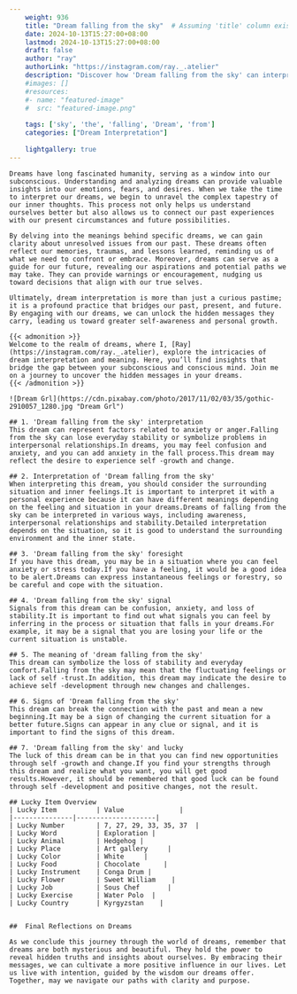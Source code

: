 ```yaml
---
    weight: 936
    title: "Dream falling from the sky"  # Assuming 'title' column exists
    date: 2024-10-13T15:27:00+08:00
    lastmod: 2024-10-13T15:27:00+08:00
    draft: false
    author: "ray"
    authorLink: "https://instagram.com/ray._.atelier"
    description: "Discover how 'Dream falling from the sky' can interpret your future and uncover its significant meanings in your life."
    #images: []
    #resources:
    #- name: "featured-image"
    #  src: "featured-image.png"
    
    tags: ['sky', 'the', 'falling', 'Dream', 'from']
    categories: ["Dream Interpretation"]
    
    lightgallery: true
---
```

    
    Dreams have long fascinated humanity, serving as a window into our subconscious. Understanding and analyzing dreams can provide valuable insights into our emotions, fears, and desires. When we take the time to interpret our dreams, we begin to unravel the complex tapestry of our inner thoughts. This process not only helps us understand ourselves better but also allows us to connect our past experiences with our present circumstances and future possibilities.
    
    By delving into the meanings behind specific dreams, we can gain clarity about unresolved issues from our past. These dreams often reflect our memories, traumas, and lessons learned, reminding us of what we need to confront or embrace. Moreover, dreams can serve as a guide for our future, revealing our aspirations and potential paths we may take. They can provide warnings or encouragement, nudging us toward decisions that align with our true selves.
    
    Ultimately, dream interpretation is more than just a curious pastime; it is a profound practice that bridges our past, present, and future. By engaging with our dreams, we can unlock the hidden messages they carry, leading us toward greater self-awareness and personal growth.
    
    {{< admonition >}}
    Welcome to the realm of dreams, where I, [Ray](https://instagram.com/ray._.atelier), explore the intricacies of dream interpretation and meaning. Here, you’ll find insights that bridge the gap between your subconscious and conscious mind. Join me on a journey to uncover the hidden messages in your dreams.
    {{< /admonition >}}
    
    ![Dream Grl](https://cdn.pixabay.com/photo/2017/11/02/03/35/gothic-2910057_1280.jpg "Dream Grl")
    
    ## 1. 'Dream falling from the sky' interpretation
    This dream can represent factors related to anxiety or anger.Falling from the sky can lose everyday stability or symbolize problems in interpersonal relationships.In dreams, you may feel confusion and anxiety, and you can add anxiety in the fall process.This dream may reflect the desire to experience self -growth and change.
    
    ## 2. Interpretation of 'Dream falling from the sky'
    When interpreting this dream, you should consider the surrounding situation and inner feelings.It is important to interpret it with a personal experience because it can have different meanings depending on the feeling and situation in your dreams.Dreams of falling from the sky can be interpreted in various ways, including awareness, interpersonal relationships and stability.Detailed interpretation depends on the situation, so it is good to understand the surrounding environment and the inner state.
    
    ## 3. 'Dream falling from the sky' foresight
    If you have this dream, you may be in a situation where you can feel anxiety or stress today.If you have a feeling, it would be a good idea to be alert.Dreams can express instantaneous feelings or forestry, so be careful and cope with the situation.
    
    ## 4. 'Dream falling from the sky' signal
    Signals from this dream can be confusion, anxiety, and loss of stability.It is important to find out what signals you can feel by inferring in the process or situation that falls in your dreams.For example, it may be a signal that you are losing your life or the current situation is unstable.
    
    ## 5. The meaning of 'dream falling from the sky'
    This dream can symbolize the loss of stability and everyday comfort.Falling from the sky may mean that the fluctuating feelings or lack of self -trust.In addition, this dream may indicate the desire to achieve self -development through new changes and challenges.
    
    ## 6. Signs of 'Dream falling from the sky'
    This dream can break the connection with the past and mean a new beginning.It may be a sign of changing the current situation for a better future.Signs can appear in any clue or signal, and it is important to find the signs of this dream.
    
    ## 7. 'Dream falling from the sky' and lucky
    The luck of this dream can be in that you can find new opportunities through self -growth and change.If you find your strengths through this dream and realize what you want, you will get good results.However, it should be remembered that good luck can be found through self -development and positive changes, not the result.
    
    ## Lucky Item Overview
    | Lucky Item          | Value              |
    |---------------|--------------------|
    | Lucky Number        | 7, 27, 29, 33, 35, 37  |
    | Lucky Word          | Exploration |
    | Lucky Animal        | Hedgehog |
    | Lucky Place         | Art gallery     |
    | Lucky Color         | White     |
    | Lucky Food          | Chocolate      |
    | Lucky Instrument    | Conga Drum |
    | Lucky Flower        | Sweet William    |
    | Lucky Job           | Sous Chef       |
    | Lucky Exercise      | Water Polo  |
    | Lucky Country       | Kyrgyzstan    |
    
    
    ##  Final Reflections on Dreams
    
    As we conclude this journey through the world of dreams, remember that dreams are both mysterious and beautiful. They hold the power to reveal hidden truths and insights about ourselves. By embracing their messages, we can cultivate a more positive influence in our lives. Let us live with intention, guided by the wisdom our dreams offer. Together, may we navigate our paths with clarity and purpose.
    